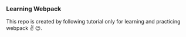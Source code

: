 ### Learning Webpack

This repo is created by following tutorial only for learning and practicing webpack :v: :wink:.
